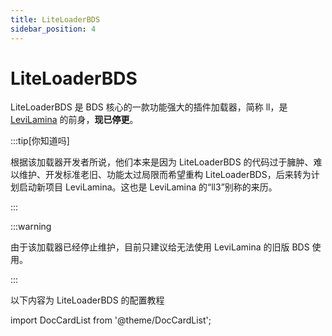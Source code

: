 ```yaml
---
title: LiteLoaderBDS
sidebar_position: 4
---
```


# LiteLoaderBDS

LiteLoaderBDS 是 BDS 核心的一款功能强大的插件加载器，简称 ll，是 [LeviLamina](../LeviLamina/LeviLamina.md) 的前身，**现已停更**。

:::tip[你知道吗]

根据该加载器开发者所说，他们本来是因为 LiteLoaderBDS 的代码过于臃肿、难以维护、开发标准老旧、功能太过局限而希望重构 LiteLoaderBDS，后来转为计划启动新项目 LeviLamina。这也是 LeviLamina 的“ll3”别称的来历。

:::

:::warning

由于该加载器已经停止维护，目前只建议给无法使用 LeviLamina 的旧版 BDS 使用。

:::

以下内容为 LiteLoaderBDS 的配置教程

import DocCardList from '@theme/DocCardList';

<DocCardList />
